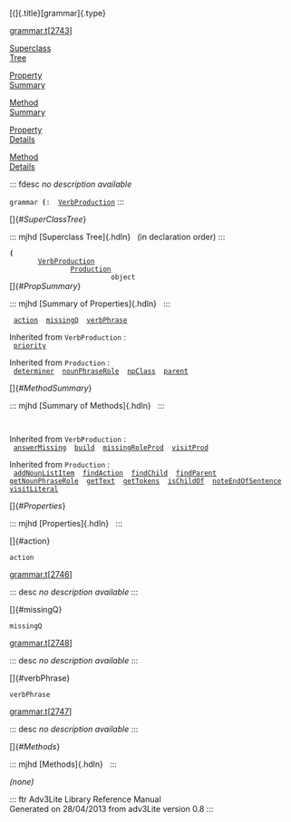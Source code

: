 [(]{.title}[grammar]{.type}

[grammar.t](../file/grammar.t.html)\[[2743](../source/grammar.t.html#2743)\]

[Superclass\
Tree](#_SuperClassTree_)

[Property\
Summary](#_PropSummary_)

[Method\
Summary](#_MethodSummary_)

[Property\
Details](#_Properties_)

[Method\
Details](#_Methods_)

::: fdesc
*no description available*

`grammar `**[](../object/.html)`(`**` :   `[`VerbProduction`](../object/VerbProduction.html)
:::

[]{#_SuperClassTree_}

::: mjhd
[Superclass Tree]{.hdln}   (in declaration order)
:::

**`(`**\
`         `[`VerbProduction`](../object/VerbProduction.html)\
`                 `[`Production`](../object/Production.html)\
`                         object`\
[]{#_PropSummary_}

::: mjhd
[Summary of Properties]{.hdln}  
:::

` `[`action`](#action)`  `[`missingQ`](#missingQ)`  `[`verbPhrase`](#verbPhrase)`  `

Inherited from `VerbProduction` :\
` `[`priority`](../object/VerbProduction.html#priority)`  `

Inherited from `Production` :\
` `[`determiner`](../object/Production.html#determiner)`  `[`nounPhraseRole`](../object/Production.html#nounPhraseRole)`  `[`npClass`](../object/Production.html#npClass)`  `[`parent`](../object/Production.html#parent)`  `

[]{#_MethodSummary_}

::: mjhd
[Summary of Methods]{.hdln}  
:::

` `

Inherited from `VerbProduction` :\
` `[`answerMissing`](../object/VerbProduction.html#answerMissing)`  `[`build`](../object/VerbProduction.html#build)`  `[`missingRoleProd`](../object/VerbProduction.html#missingRoleProd)`  `[`visitProd`](../object/VerbProduction.html#visitProd)`  `

Inherited from `Production` :\
` `[`addNounListItem`](../object/Production.html#addNounListItem)`  `[`findAction`](../object/Production.html#findAction)`  `[`findChild`](../object/Production.html#findChild)`  `[`findParent`](../object/Production.html#findParent)`  `[`getNounPhraseRole`](../object/Production.html#getNounPhraseRole)`  `[`getText`](../object/Production.html#getText)`  `[`getTokens`](../object/Production.html#getTokens)`  `[`isChildOf`](../object/Production.html#isChildOf)`  `[`noteEndOfSentence`](../object/Production.html#noteEndOfSentence)`  `[`visitLiteral`](../object/Production.html#visitLiteral)`  `

[]{#_Properties_}

::: mjhd
[Properties]{.hdln}  
:::

[]{#action}

`action`

[grammar.t](../file/grammar.t.html)\[[2746](../source/grammar.t.html#2746)\]

::: desc
*no description available*
:::

[]{#missingQ}

`missingQ`

[grammar.t](../file/grammar.t.html)\[[2748](../source/grammar.t.html#2748)\]

::: desc
*no description available*
:::

[]{#verbPhrase}

`verbPhrase`

[grammar.t](../file/grammar.t.html)\[[2747](../source/grammar.t.html#2747)\]

::: desc
*no description available*
:::

[]{#_Methods_}

::: mjhd
[Methods]{.hdln}  
:::

*(none)*

::: ftr
Adv3Lite Library Reference Manual\
Generated on 28/04/2013 from adv3Lite version 0.8
:::
